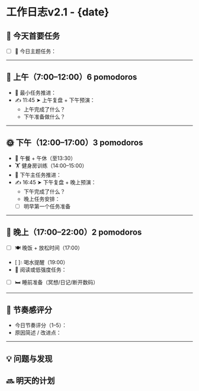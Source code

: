 # 工作日志v2.1 - {date}

## 🎯 今天首要任务

- [ ] 🎯 今日主题任务：

---

## 🌅 上午（7:00–12:00）6 pomodoros

- 🧠 最小任务推进：
- ✍️ 11:45 ➤ 上午复盘 + 下午预演：
  - 上午完成了什么？
  - 下午准备做什么？

---

## 🌞 下午（12:00–17:00）3 pomodoros

- 🍱 午餐 + 午休（至13:30）
- 🏋 健身房训练（14:00–15:00）
- 🔧 下午主任务推进：
- ✍️ 16:45 ➤ 下午复盘 + 晚上预演：
  - 下午完成了什么？
  - 晚上任务安排：
  - [ ] 明早第一个任务准备

---

## 🌙 晚上（17:00–22:00）2 pomodoros

- [ ] 🍽 晚饭 + 放松时间（17:00）
- [ ]💧 喝水提醒（19:00）
- 📖 阅读或低强度任务：
- [ ] 🛏 睡前准备（冥想/日记/断开数码）

---

## 🎯 节奏感评分

- 今日节奏评分（1–5）：
- 原因简述 / 改进点：

---

## 💡 问题与发现

## 🔜 明天的计划
